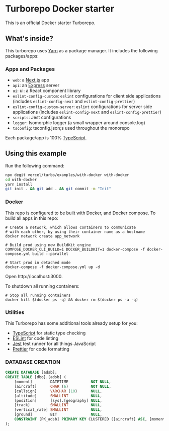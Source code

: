 # Turborepo Docker starter

This is an official Docker starter Turborepo.

## What's inside?

This turborepo uses [Yarn](https://classic.yarnpkg.com/lang/en/) as a package manager. It includes the following packages/apps:

### Apps and Packages

- `web`: a [Next.js](https://nextjs.org/) app
- `api`: an [Express](https://expressjs.com/) server
- `ui`: ui: a React component library
- `eslint-config-custom`: `eslint` configurations for client side applications (includes `eslint-config-next` and `eslint-config-prettier`)
- `eslint-config-custom-server`: `eslint` configurations for server side applications (includes `eslint-config-next` and `eslint-config-prettier`)
- `scripts`: Jest configurations
- `logger`: Isomorphic logger (a small wrapper around console.log)
- `tsconfig`: tsconfig.json;s used throughout the monorepo

Each package/app is 100% [TypeScript](https://www.typescriptlang.org/).

## Using this example

Run the following command:

```sh
npx degit vercel/turbo/examples/with-docker with-docker
cd with-docker
yarn install
git init . && git add . && git commit -m "Init"
```

### Docker

This repo is configured to be built with Docker, and Docker compose. To build all apps in this repo:

```
# Create a network, which allows containers to communicate
# with each other, by using their container name as a hostname
docker network create app_network

# Build prod using new BuildKit engine
COMPOSE_DOCKER_CLI_BUILD=1 DOCKER_BUILDKIT=1 docker-compose -f docker-compose.yml build --parallel

# Start prod in detached mode
docker-compose -f docker-compose.yml up -d
```

Open http://localhost:3000.

To shutdown all running containers:

```
# Stop all running containers
docker kill $(docker ps -q) && docker rm $(docker ps -a -q)
```

### Utilities

This Turborepo has some additional tools already setup for you:

- [TypeScript](https://www.typescriptlang.org/) for static type checking
- [ESLint](https://eslint.org/) for code linting
- [Jest](https://jestjs.io) test runner for all things JavaScript
- [Prettier](https://prettier.io) for code formatting


### DATABASE CREATION

```sql
CREATE DATABASE [adsb];
CREATE TABLE [dbo].[adsb] (
    [moment]        DATETIME          NOT NULL,
    [aircraft]      CHAR (6)          NOT NULL,
    [callsign]      VARCHAR (10)      NULL,
    [altitude]      SMALLINT          NULL,
    [position]      [sys].[geography] NULL,
    [track]         SMALLINT          NULL,
    [vertical_rate] SMALLINT          NULL,
    [ground]        BIT               NULL,
    CONSTRAINT [PK_adsb] PRIMARY KEY CLUSTERED ([aircraft] ASC, [moment] ASC)
);

```